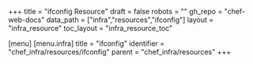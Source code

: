 +++
title = "ifconfig Resource"
draft = false
robots = ""
gh_repo = "chef-web-docs"
data_path = ["infra","resources","ifconfig"]
layout = "infra_resource"
toc_layout = "infra_resource_toc"

[menu]
  [menu.infra]
    title = "ifconfig"
    identifier = "chef_infra/resources/ifconfig"
    parent = "chef_infra/resources"
+++

<!-- The contents of this page are automatically generated from the ifconfig.yaml file in the data directory. -->
<!-- To suggest a change, edit the https://github.com/chef/chef/blob/main/lib/chef/resource/ifconfig.rb file
      and submit a pull request to the https://github.com/chef/chef repository. -->
